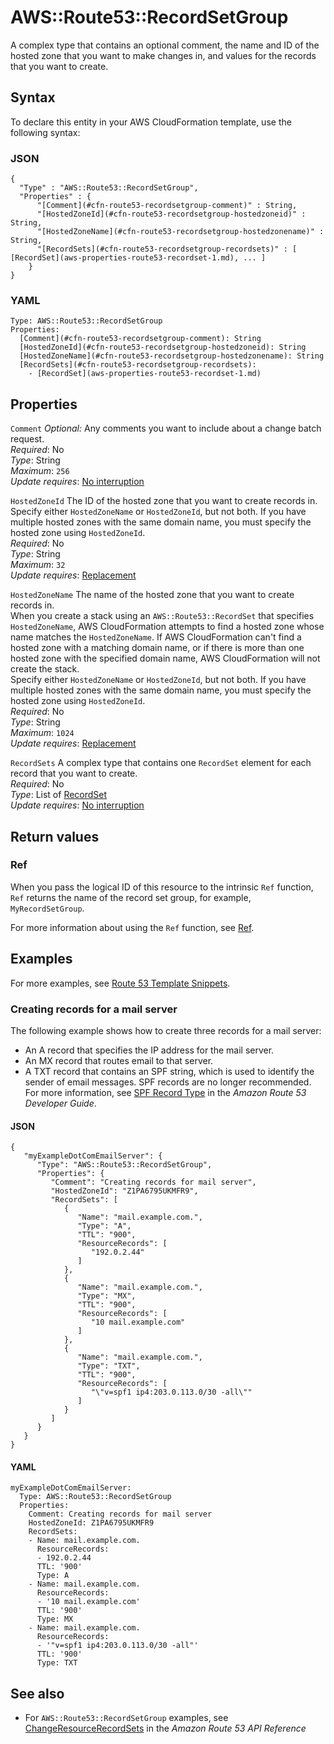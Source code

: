 # AWS::Route53::RecordSetGroup<a name="aws-resource-route53-recordsetgroup"></a>

A complex type that contains an optional comment, the name and ID of the hosted zone that you want to make changes in, and values for the records that you want to create\.

## Syntax<a name="aws-resource-route53-recordsetgroup-syntax"></a>

To declare this entity in your AWS CloudFormation template, use the following syntax:

### JSON<a name="aws-resource-route53-recordsetgroup-syntax.json"></a>

```
{
  "Type" : "AWS::Route53::RecordSetGroup",
  "Properties" : {
      "[Comment](#cfn-route53-recordsetgroup-comment)" : String,
      "[HostedZoneId](#cfn-route53-recordsetgroup-hostedzoneid)" : String,
      "[HostedZoneName](#cfn-route53-recordsetgroup-hostedzonename)" : String,
      "[RecordSets](#cfn-route53-recordsetgroup-recordsets)" : [ [RecordSet](aws-properties-route53-recordset-1.md), ... ]
    }
}
```

### YAML<a name="aws-resource-route53-recordsetgroup-syntax.yaml"></a>

```
Type: AWS::Route53::RecordSetGroup
Properties: 
  [Comment](#cfn-route53-recordsetgroup-comment): String
  [HostedZoneId](#cfn-route53-recordsetgroup-hostedzoneid): String
  [HostedZoneName](#cfn-route53-recordsetgroup-hostedzonename): String
  [RecordSets](#cfn-route53-recordsetgroup-recordsets): 
    - [RecordSet](aws-properties-route53-recordset-1.md)
```

## Properties<a name="aws-resource-route53-recordsetgroup-properties"></a>

`Comment`  <a name="cfn-route53-recordsetgroup-comment"></a>
 *Optional:* Any comments you want to include about a change batch request\.  
*Required*: No  
*Type*: String  
*Maximum*: `256`  
*Update requires*: [No interruption](https://docs.aws.amazon.com/AWSCloudFormation/latest/UserGuide/using-cfn-updating-stacks-update-behaviors.html#update-no-interrupt)

`HostedZoneId`  <a name="cfn-route53-recordsetgroup-hostedzoneid"></a>
The ID of the hosted zone that you want to create records in\.  
Specify either `HostedZoneName` or `HostedZoneId`, but not both\. If you have multiple hosted zones with the same domain name, you must specify the hosted zone using `HostedZoneId`\.   
*Required*: No  
*Type*: String  
*Maximum*: `32`  
*Update requires*: [Replacement](https://docs.aws.amazon.com/AWSCloudFormation/latest/UserGuide/using-cfn-updating-stacks-update-behaviors.html#update-replacement)

`HostedZoneName`  <a name="cfn-route53-recordsetgroup-hostedzonename"></a>
The name of the hosted zone that you want to create records in\.  
When you create a stack using an `AWS::Route53::RecordSet` that specifies `HostedZoneName`, AWS CloudFormation attempts to find a hosted zone whose name matches the `HostedZoneName`\. If AWS CloudFormation can't find a hosted zone with a matching domain name, or if there is more than one hosted zone with the specified domain name, AWS CloudFormation will not create the stack\.   
Specify either `HostedZoneName` or `HostedZoneId`, but not both\. If you have multiple hosted zones with the same domain name, you must specify the hosted zone using `HostedZoneId`\.   
*Required*: No  
*Type*: String  
*Maximum*: `1024`  
*Update requires*: [Replacement](https://docs.aws.amazon.com/AWSCloudFormation/latest/UserGuide/using-cfn-updating-stacks-update-behaviors.html#update-replacement)

`RecordSets`  <a name="cfn-route53-recordsetgroup-recordsets"></a>
A complex type that contains one `RecordSet` element for each record that you want to create\.  
*Required*: No  
*Type*: List of [RecordSet](aws-properties-route53-recordset-1.md)  
*Update requires*: [No interruption](https://docs.aws.amazon.com/AWSCloudFormation/latest/UserGuide/using-cfn-updating-stacks-update-behaviors.html#update-no-interrupt)

## Return values<a name="aws-resource-route53-recordsetgroup-return-values"></a>

### Ref<a name="aws-resource-route53-recordsetgroup-return-values-ref"></a>

 When you pass the logical ID of this resource to the intrinsic `Ref` function, `Ref` returns the name of the record set group, for example, `MyRecordSetGroup`\.

For more information about using the `Ref` function, see [Ref](https://docs.aws.amazon.com/AWSCloudFormation/latest/UserGuide/intrinsic-function-reference-ref.html)\.

## Examples<a name="aws-resource-route53-recordsetgroup--examples"></a>

For more examples, see [Route 53 Template Snippets](https://docs.aws.amazon.com/AWSCloudFormation/latest/UserGuide/quickref-route53.html)\.

### Creating records for a mail server<a name="aws-resource-route53-recordsetgroup--examples--Creating_records_for_a_mail_server"></a>

The following example shows how to create three records for a mail server:
+ An A record that specifies the IP address for the mail server\.
+ An MX record that routes email to that server\.
+ A TXT record that contains an SPF string, which is used to identify the sender of email messages\. SPF records are no longer recommended\. For more information, see [SPF Record Type](https://docs.aws.amazon.com/Route53/latest/DeveloperGuide/ResourceRecordTypes.html#SPFFormat) in the *Amazon Route 53 Developer Guide*\.

#### JSON<a name="aws-resource-route53-recordsetgroup--examples--Creating_records_for_a_mail_server--json"></a>

```
{
   "myExampleDotComEmailServer": {
      "Type": "AWS::Route53::RecordSetGroup",
      "Properties": {
         "Comment": "Creating records for mail server",
         "HostedZoneId": "Z1PA6795UKMFR9",
         "RecordSets": [
            {
               "Name": "mail.example.com.",
               "Type": "A",
               "TTL": "900",
               "ResourceRecords": [
                  "192.0.2.44"
               ]
            },
            {
               "Name": "mail.example.com.",
               "Type": "MX",
               "TTL": "900",
               "ResourceRecords": [
                  "10 mail.example.com"
               ]
            },
            {
               "Name": "mail.example.com.",
               "Type": "TXT",
               "TTL": "900",
               "ResourceRecords": [
                  "\"v=spf1 ip4:203.0.113.0/30 -all\""
               ]
            }
         ]
      }
   }
}
```

#### YAML<a name="aws-resource-route53-recordsetgroup--examples--Creating_records_for_a_mail_server--yaml"></a>

```
myExampleDotComEmailServer:
  Type: AWS::Route53::RecordSetGroup
  Properties:
    Comment: Creating records for mail server
    HostedZoneId: Z1PA6795UKMFR9
    RecordSets:
    - Name: mail.example.com.
      ResourceRecords: 
      - 192.0.2.44
      TTL: '900'
      Type: A
    - Name: mail.example.com.
      ResourceRecords: 
      - '10 mail.example.com'
      TTL: '900'
      Type: MX
    - Name: mail.example.com.
      ResourceRecords: 
      - '"v=spf1 ip4:203.0.113.0/30 -all"'
      TTL: '900'
      Type: TXT
```

## See also<a name="aws-resource-route53-recordsetgroup--seealso"></a>
+ For `AWS::Route53::RecordSetGroup` examples, see [ChangeResourceRecordSets](https://docs.aws.amazon.com/Route53/latest/APIReference/API_ChangeResourceRecordSets.html) in the *Amazon Route 53 API Reference*